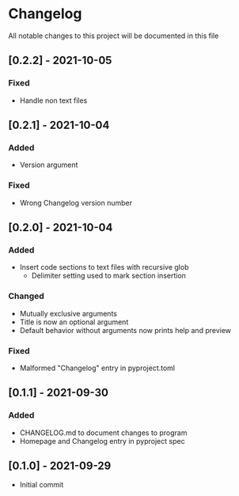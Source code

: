 # Changelog
All notable changes to this project will be documented in this file

## [0.2.2] - 2021-10-05
### Fixed
- Handle non text files


## [0.2.1] - 2021-10-04
### Added
- Version argument

### Fixed
- Wrong Changelog version number

## [0.2.0] - 2021-10-04
### Added
- Insert code sections to text files with recursive glob
    - Delimiter setting used to mark section insertion

### Changed
- Mutually exclusive arguments
- Title is now an optional argument
- Default behavior without arguments now prints help and preview

### Fixed
- Malformed "Changelog" entry in pyproject.toml

## [0.1.1] - 2021-09-30
### Added
- CHANGELOG.md to document changes to program
- Homepage and Changelog entry in pyproject spec 

## [0.1.0] - 2021-09-29
- Initial commit